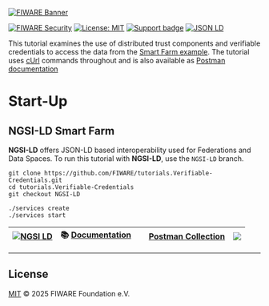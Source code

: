 [![FIWARE Banner](https://fiware.github.io/tutorials.Extended-Properties/img/fiware.png)](https://www.fiware.org/developers)

[![FIWARE Security](https://nexus.lab.fiware.org/repository/raw/public/badges/chapters/sceurity.svg)](https://github.com/FIWARE/catalogue/blob/master/security/README.md)
[![License: MIT](https://img.shields.io/github/license/FIWARE/tutorials.Getting-Started.svg)](https://opensource.org/licenses/MIT)
[![Support badge](https://img.shields.io/badge/tag-fiware-orange.svg?logo=stackoverflow)](https://stackoverflow.com/questions/tagged/fiware)
[![JSON LD](https://img.shields.io/badge/JSON--LD-1.1-f06f38.svg)](https://w3c.github.io/json-ld-syntax/)

This tutorial examines the use of distributed trust components and verifiable credentials to access the data from the [Smart Farm example](https://github.com/FIWARE/tutorials.Getting-Started/tree/NGSI-LD). The tutorial uses
[cUrl](https://ec.haxx.se/) commands throughout and is also available as [Postman documentation](https://www.postman.com/downloads/)

# Start-Up

## NGSI-LD Smart Farm

**NGSI-LD** offers JSON-LD based interoperability used for Federations and Data Spaces. To run this tutorial with **NGSI-LD**, use the `NGSI-LD` branch.

```console
git clone https://github.com/FIWARE/tutorials.Verifiable-Credentials.git
cd tutorials.Verifiable-Credentials
git checkout NGSI-LD

./services create
./services start
```

| [![NGSI LD](https://img.shields.io/badge/NGSI-LD-d6604d.svg)](https://www.etsi.org/deliver/etsi_gs/CIM/001_099/009/01.08.01_60/gs_cim009v010801p.pdf) | :books: [Documentation](https://github.com/FIWARE/tutorials.Extended-Properties/tree/NGSI-LD) | <img  src="https://cdn.jsdelivr.net/npm/simple-icons@v3/icons/postman.svg" height="15" width="15"> [Postman Collection](https://fiware.github.io/tutorials.Extended-Properties/ngsi-ld.html) |  ![](https://img.shields.io/github/last-commit/fiware/tutorials.Verifiable-Credentials/NGSI-LD)
| --- | --- | --- | ---

---

## License

[MIT](LICENSE) © 2025 FIWARE Foundation e.V.
